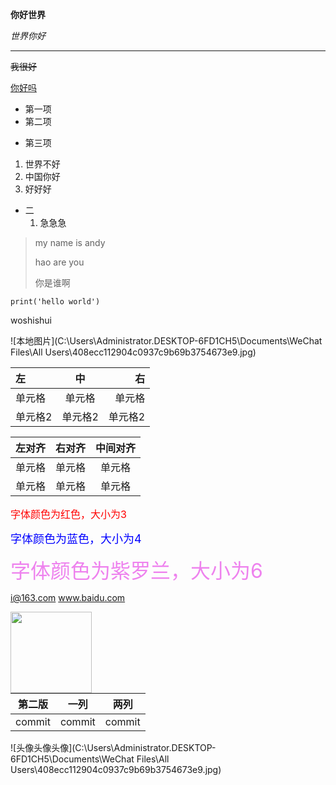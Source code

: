 **你好世界**

*世界你好*

---

~~我很好~~

<u>你好吗</u>

* 第一项
* 第二项

+ 第三项

1. 世界不好
2. 中国你好
3. 好好好

* 二
  1. 急急急

> my name is andy
>
> hao are you 
>
> 你是谁啊 

`print('hello world')`

woshishui 

![本地图片](C:\Users\Administrator.DESKTOP-6FD1CH5\Documents\WeChat Files\All Users\408ecc112904c0937c9b69b3754673e9.jpg)



| 左      |   中    |      右 |
| :------ | :-----: | ------: |
| 单元格  | 单元格  |  单元格 |
| 单元格2 | 单元格2 | 单元格2 |



| 左对齐 | 右对齐 | 中间对齐 |
| :----- | -----: | :------: |
| 单元格 | 单元格 |  单元格  |
| 单元格 | 单元格 |  单元格  |



<font size=3 color="red">字体颜色为红色，大小为3</font>

<font size=4 color="blue">字体颜色为蓝色，大小为4</font>

<font size=6 color="violet">字体颜色为紫罗兰，大小为6</font>

<i@163.com> www.baidu.com



<img src='C:\Users\Administrator.DESKTOP-6FD1CH5\Documents\WeChat Files\All Users\408ecc112904c0937c9b69b3754673e9.jpg' align='left' style=' width:130px;height:1000 px'/>





| 第二版 | 一列   | 两列   |
| ------ | ------ | ------ |
| commit | commit | commit |









![头像头像头像](C:\Users\Administrator.DESKTOP-6FD1CH5\Documents\WeChat Files\All Users\408ecc112904c0937c9b69b3754673e9.jpg)



